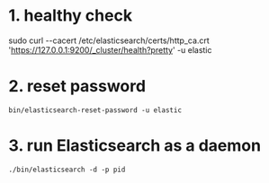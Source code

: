 # 1. healthy check
sudo curl --cacert /etc/elasticsearch/certs/http_ca.crt  'https://127.0.0.1:9200/_cluster/health?pretty' -u elastic
# 2. reset password

`bin/elasticsearch-reset-password -u elastic`

# 3. run Elasticsearch as a daemon
`./bin/elasticsearch -d -p pid`